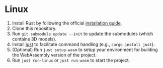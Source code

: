 # Linux

1. Install Rust by following the official [installation guide](https://www.rust-lang.org/tools/install).
2. Clone this repository.
3. Run `git submodule update --init` to update the submodules (which contains 3D models).
4. Install [just](https://github.com/casey/just) to facilitate command handling (e.g., `cargo install just`).
5. (Optional) Run `just setup-wasm` to setup your environment for building the WebAssembly version of the project.
6. Run `just run-linux` or `just run-wasm` to start the project.
